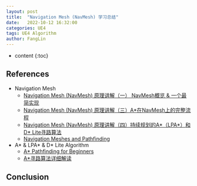 ```yaml
---
layout: post
title:  "Navigation Mesh (NavMesh) 学习总结"
date:   2022-10-12 16:32:00
categories: UE4
tags: UE4 Algorithm
author: FangLin
---
```


* content
{:toc}

## References
+ Navigation Mesh
    - [Navigation Mesh (NavMesh) 原理讲解（一） NavMesh概览 & 一个最简实现](https://zhuanlan.zhihu.com/p/359376662)
    - [Navigation Mesh (NavMesh) 原理讲解（三）A*在NavMesh上的完整流程](https://zhuanlan.zhihu.com/p/362479402)
    - [Navigation Mesh (NavMesh) 原理讲解（四）持续规划的A*（LPA*）和D* Lite寻路算法](https://zhuanlan.zhihu.com/p/362500376)
    - [Navigation Meshes and Pathfinding](https://www.gamedev.net/tutorials/programming/artificial-intelligence/navigation-meshes-and-pathfinding-r4880/)
+ A* & LPA* & D* Lite Algorithm
    - [A* Pathfinding for Beginners](https://www.gamedev.net/reference/articles/article2003.asp)
    - [A*寻路算法详细解读](https://www.cnblogs.com/iwiniwin/p/10793654.html)

## Conclusion
